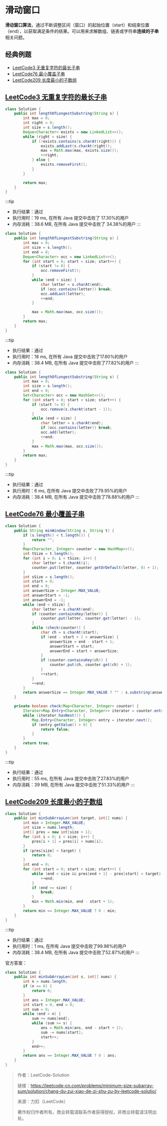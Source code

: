 # 滑动窗口

**滑动窗口算法**，通过不断调整区间（窗口）的起始位置（start）和结束位置（end），以获取满足条件的结果。可以用来求解数组、链表或字符串**连续的子串**相关问题。

## 经典例题

-   [LeetCode3 无重复字符的最长子串](#leetcode3-无重复字符的最长子串)
-   [LeetCode76 最小覆盖子串](#leetcode76-最小覆盖子串)
-   [LeetCode209 长度最小的子数组](#leetcode209-长度最小的子数组)

## [LeetCode3 无重复字符的最长子串](https://leetcode-cn.com/problems/longest-substring-without-repeating-characters/)

```java
class Solution {
    public int lengthOfLongestSubstring(String s) {
        int max = 0;
        int right = 0;
        int size = s.length();
        Deque<Character> exists = new LinkedList<>();
        while (right < size) {
            if (!exists.contains(s.charAt(right))) {
                exists.addLast(s.charAt(right));
                max = Math.max(max, exists.size());
                ++right;
            } else {
                exists.removeFirst();
            }
        }

        return max;
    }
}
```

:::tip

-   执行结果：通过
-   执行用时：19 ms, 在所有 Java 提交中击败了 17.30%的用户
-   内存消耗：38.6 MB, 在所有 Java 提交中击败了 34.38%的用户
:::

```java
class Solution {
    public int lengthOfLongestSubstring(String s) {
        int max = 0;
        int size = s.length();
        int end = 0;
        Deque<Character> occ = new LinkedList<>();
        for (int start = 0; start < size; start++) {
            if (start != 0) {
                occ.removeFirst();
            }
            while (end < size) {
                char letter = s.charAt(end);
                if (occ.contains(letter)) break;
                occ.addLast(letter);
                ++end;
            }

            max = Math.max(max, occ.size());
        }
        return max;
    }
}
```

:::tip

-   执行结果：通过
-   执行用时：18 ms, 在所有 Java 提交中击败了17.60%的用户
-   内存消耗：38.4 MB, 在所有 Java 提交中击败了77.82%的用户
:::

```java
class Solution {
    public int lengthOfLongestSubstring(String s) {
        int max = 0;
        int size = s.length();
        int end = 0;
        Set<Character> occ = new HashSet<>();
        for (int start = 0; start < size; start++) {
            if (start != 0) {
                occ.remove(s.charAt(start - 1));
            }
            while (end < size) {
                char letter = s.charAt(end);
                if (occ.contains(letter)) break;
                occ.add(letter);
                ++end;
            }
            max = Math.max(max, occ.size());
        }
        return max;
    }
}
```

:::tip
-   执行结果：通过
-   执行用时：6 ms, 在所有 Java 提交中击败了79.95%的用户
-   内存消耗：38.4 MB, 在所有 Java 提交中击败了78.88%的用户
:::

## [LeetCode76 最小覆盖子串](https://leetcode-cn.com/problems/minimum-window-substring/)

```java
class Solution {
    public String minWindow(String s, String t) {
        if (s.length() < t.length()) {
            return "";
        }
        Map<Character, Integer> counter = new HashMap<>();
        int tSize = t.length();
        for (int i = 0; i < tSize; i++) {
            char letter = t.charAt(i);
            counter.put(letter, counter.getOrDefault(letter, 0) + 1);
        }
        int sSize = s.length();
        int start = 0;
        int end = 0;
        int answerSize = Integer.MAX_VALUE;
        int answerStart = -1;
        int answerEnd = -1;
        while (end < sSize) {
            char letter = s.charAt(end);
            if (counter.containsKey(letter)) {
                counter.put(letter, counter.get(letter) - 1);
            }
            while (check(counter)) {
                char ch = s.charAt(start);
                if (end - start + 1 < answerSize) {
                    answerSize = end - start + 1;
                    answerStart = start;
                    answerEnd = start + answerSize;
                }
                if (counter.containsKey(ch)) {
                    counter.put(ch, counter.get(ch) + 1);
                }
                ++start;
            }
            ++end;
        }
        return answerSize == Integer.MAX_VALUE ? "" : s.substring(answerStart, answerEnd);
    }

    private boolean check(Map<Character, Integer> counter) {
        Iterator<Map.Entry<Character, Integer>> iterator = counter.entrySet().iterator();
        while (iterator.hasNext()) {
            Map.Entry<Character, Integer> entry = iterator.next();
            if (entry.getValue() > 0) {
                return false;
            }
        }
        return true;
    }
}
```

:::tip
-   执行结果：通过
-   执行用时：55 ms, 在所有 Java 提交中击败了27.83%的用户
-   内存消耗：39 MB, 在所有 Java 提交中击败了51.33%的用户
:::


## [LeetCode209 长度最小的子数组](https://leetcode-cn.com/problems/minimum-size-subarray-sum/)

```java
class Solution {
    public int minSubArrayLen(int target, int[] nums) {
        int min = Integer.MAX_VALUE;
        int size = nums.length;
        int[] pres = new int[size + 1];
        for (int i = 0; i < size; i++) {
            pres[i + 1] = pres[i] + nums[i];
        }
        if (pres[size] < target) {
            return 0;
        }
        int end = 0;
        for (int start = 0; start < size; start++) {
            while (end < size && pres[end + 1] - pres[start] < target) {
                ++end;
            }
            if (end >= size) {
                break;
            }
            min = Math.min(min, end - start + 1);
        }
        return min == Integer.MAX_VALUE ? 0 : min;
    }
}
```

:::tip
-   执行结果：通过
-   执行用时：1 ms, 在所有 Java 提交中击败了99.98%的用户
-   内存消耗：38.4 MB, 在所有 Java 提交中击败了52.87%的用户
:::

官方答案：
```java
class Solution {
    public int minSubArrayLen(int s, int[] nums) {
        int n = nums.length;
        if (n == 0) {
            return 0;
        }
        int ans = Integer.MAX_VALUE;
        int start = 0, end = 0;
        int sum = 0;
        while (end < n) {
            sum += nums[end];
            while (sum >= s) {
                ans = Math.min(ans, end - start + 1);
                sum -= nums[start];
                start++;
            }
            end++;
        }
        return ans == Integer.MAX_VALUE ? 0 : ans;
    }
}
```
> 作者：LeetCode-Solution
>
> 链接：https://leetcode-cn.com/problems/minimum-size-subarray-sum/solution/chang-du-zui-xiao-de-zi-shu-zu-by-leetcode-solutio/
>
> 来源：力扣（LeetCode）
>
> 著作权归作者所有。商业转载请联系作者获得授权，非商业转载请注明出处。
